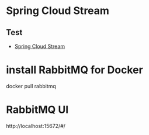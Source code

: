 # Spring Cloud Stream
## Test

* [Spring Cloud Stream](https://spring.io/guides/gs/spring-cloud-stream/)

# install RabbitMQ for Docker
docker pull rabbitmq

# RabbitMQ UI
http://localhost:15672/#/
